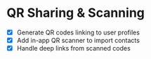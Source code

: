 # QR Sharing & Scanning

- [x] Generate QR codes linking to user profiles
- [x] Add in-app QR scanner to import contacts
- [x] Handle deep links from scanned codes
